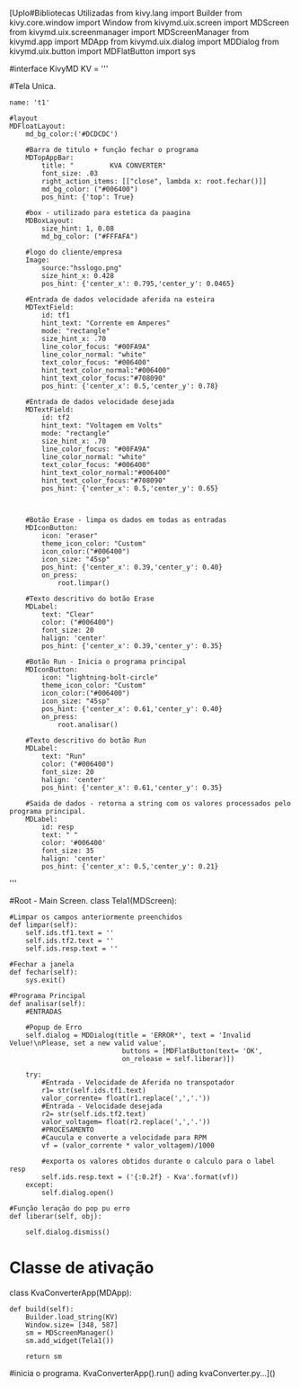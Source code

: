 [Uplo#Bibliotecas Utilizadas
from kivy.lang import Builder
from kivy.core.window import Window
from kivymd.uix.screen import MDScreen 
from kivymd.uix.screenmanager import MDScreenManager
from kivymd.app import MDApp
from kivymd.uix.dialog import MDDialog
from kivymd.uix.button import MDFlatButton
import sys

#interface KivyMD
KV = '''

#Tela Unica. 
<Tela1>

    name: 't1'

    #layout 
    MDFloatLayout:
        md_bg_color:('#DCDCDC')

        #Barra de titulo + função fechar o programa 
        MDTopAppBar:                
            title: "         KVA CONVERTER"
            font_size: .03
            right_action_items: [["close", lambda x: root.fechar()]]
            md_bg_color: ("#006400")
            pos_hint: {'top': True}
        
        #box - utilizado para estetica da paagina
        MDBoxLayout:
            size_hint: 1, 0.08
            md_bg_color: ("#FFFAFA") 

        #logo do cliente/empresa 
        Image:
            source:"hsslogo.png"
            size_hint_x: 0.428
            pos_hint: {'center_x': 0.795,'center_y': 0.0465}               
        
        #Entrada de dados velocidade aferida na esteira
        MDTextField:
            id: tf1
            hint_text: "Corrente em Amperes"
            mode: "rectangle"
            size_hint_x: .70
            line_color_focus: "#00FA9A"
            line_color_normal: "white"
            text_color_focus: "#006400"
            hint_text_color_normal:"#006400"
            hint_text_color_focus:"#708090"
            pos_hint: {'center_x': 0.5,'center_y': 0.78}

        #Entrada de dados velocidade desejada    
        MDTextField:
            id: tf2
            hint_text: "Voltagem em Volts"
            mode: "rectangle"
            size_hint_x: .70
            line_color_focus: "#00FA9A"
            line_color_normal: "white"
            text_color_focus: "#006400"
            hint_text_color_normal:"#006400"
            hint_text_color_focus:"#708090"
            pos_hint: {'center_x': 0.5,'center_y': 0.65}
        
                
        
        #Botão Erase - limpa os dados em todas as entradas    
        MDIconButton:
            icon: "eraser"
            theme_icon_color: "Custom"
            icon_color:("#006400")
            icon_size: "45sp"  
            pos_hint: {'center_x': 0.39,'center_y': 0.40} 
            on_press:
                root.limpar()
        
        #Texto descritivo do botão Erase  
        MDLabel: 
            text: "Clear"
            color: ("#006400")
            font_size: 20
            halign: 'center'
            pos_hint: {'center_x': 0.39,'center_y': 0.35}

        #Botão Run - Inicia o programa principal
        MDIconButton:
            icon: "lightning-bolt-circle"
            theme_icon_color: "Custom"
            icon_color:("#006400")
            icon_size: "45sp"  
            pos_hint: {'center_x': 0.61,'center_y': 0.40} 
            on_press:
                root.analisar()
        
        #Texto descritivo do botão Run 
        MDLabel: 
            text: "Run"
            color: ("#006400")
            font_size: 20
            halign: 'center'
            pos_hint: {'center_x': 0.61,'center_y': 0.35}
        
        #Saida de dados - retorna a string com os valores processados pelo programa principal.        
        MDLabel:
            id: resp 
            text: " "
            color: '#006400'
            font_size: 35
            halign: 'center'
            pos_hint: {'center_x': 0.5,'center_y': 0.21}
        

'''

#Root - Main Screen.
class Tela1(MDScreen):

    #Limpar os campos anteriormente preenchidos
    def limpar(self):
        self.ids.tf1.text = ''
        self.ids.tf2.text = ''
        self.ids.resp.text = ''

    #Fechar a janela 
    def fechar(self):
        sys.exit()

    #Programa Principal   
    def analisar(self):
        #ENTRADAS 
        
        #Popup de Erro
        self.dialog = MDDialog(title = 'ERROR*', text = 'Invalid Velue!\nPlease, set a new valid value',
                                buttons = [MDFlatButton(text= 'OK',
                                on_release = self.liberar)])

        try:
            #Entrada - Velocidade de Aferida no transpotador
            r1= str(self.ids.tf1.text)
            valor_corrente= float(r1.replace(',','.'))
            #Entrada - Velocidade desejada
            r2= str(self.ids.tf2.text)
            valor_voltagem= float(r2.replace(',','.'))
            #PROCESAMENTO
            #Caucula e converte a velocidade para RPM
            vf = (valor_corrente * valor_voltagem)/1000

            #exporta os valores obtidos durante o calculo para o label resp
            self.ids.resp.text = ('{:0.2f} - Kva'.format(vf))
        except:
            self.dialog.open()
    
    #Função leração do pop pu erro
    def liberar(self, obj):
        
        self.dialog.dismiss()

# Classe de ativação
class KvaConverterApp(MDApp):

    def build(self):
        Builder.load_string(KV)
        Window.size= [348, 587]
        sm = MDScreenManager()
        sm.add_widget(Tela1())   

        return sm

#inicia o programa.
KvaConverterApp().run()
ading kvaConverter.py…]()
